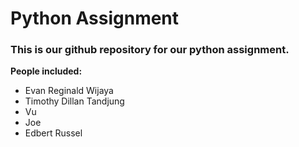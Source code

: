 # Python Assignment
### This is our github repository for our python assignment.

**People included:**

* Evan Reginald Wijaya
* Timothy Dillan Tandjung
* Vu
* Joe
* Edbert Russel


